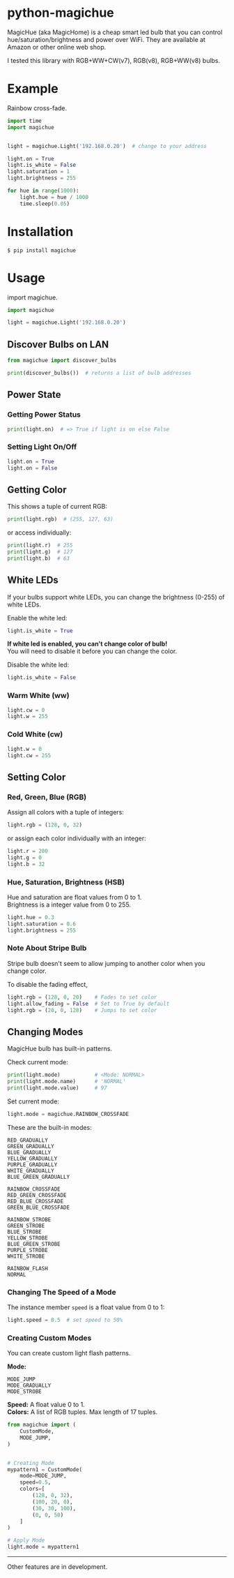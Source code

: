 # python-magichue

MagicHue (aka MagicHome) is a cheap smart led bulb that you can control hue/saturation/brightness and power over WiFi. They are available at Amazon or other online web shop.

I tested this library with RGB+WW+CW(v7), RGB(v8), RGB+WW(v8) bulbs.

# Example
Rainbow cross-fade.
```python
import time
import magichue


light = magichue.Light('192.168.0.20')  # change to your address

light.on = True
light.is_white = False
light.saturation = 1
light.brightness = 255

for hue in range(1000):
    light.hue = hue / 1000
    time.sleep(0.05)

```

# Installation
```
$ pip install magichue
```

# Usage
import magichue.
```python
import magichue

light = magichue.Light('192.168.0.20')
```

## Discover Bulbs on LAN
```python
from magichue import discover_bulbs

print(discover_bulbs())  # returns a list of bulb addresses
```

## Power State

### Getting Power Status
```python
print(light.on)  # => True if light is on else False
```

### Setting Light On/Off
```python
light.on = True
light.on = False
```

## Getting Color
This shows a tuple of current RGB:
```python
print(light.rgb)  # (255, 127, 63)
```
or access individually:
```python
print(light.r)  # 255
print(light.g)  # 127
print(light.b)  # 63
```

## White LEDs
If your bulbs support white LEDs, you can change the brightness (0-255) of white LEDs.

Enable the white led:
```python
light.is_white = True
```

**If white led is enabled, you can't change color of bulb!**  
You will need to disable it before you can change the color.

Disable the white led:
```python
light.is_white = False
```

### Warm White (ww)
```python
light.cw = 0
light.w = 255
```

### Cold White (cw)
```python
light.w = 0
light.cw = 255
```
 
## Setting Color

### Red, Green, Blue (RGB)
Assign all colors with a tuple of integers:
```python
light.rgb = (128, 0, 32)
```
or assign each color individually with an integer:
```python
light.r = 200
light.g = 0
light.b = 32
```

### Hue, Saturation, Brightness (HSB)
Hue and saturation are float values from 0 to 1.  
Brightness is a integer value from 0 to 255.
```python
light.hue = 0.3
light.saturation = 0.6
light.brightness = 255
```

### Note About Stripe Bulb
Stripe bulb doesn't seem to allow jumping to another color when you change color.

To disable the fading effect,
```python
light.rgb = (128, 0, 20)    # Fades to set color
light.allow_fading = False  # Set to True by default
light.rgb = (20, 0, 128)    # Jumps to set color
```

## Changing Modes
MagicHue bulb has built-in patterns.

Check current mode:
```python
print(light.mode)           # <Mode: NORMAL>
print(light.mode.name)      # 'NORMAL'
print(light.mode.value)     # 97
```

Set current mode:
```python
light.mode = magichue.RAINBOW_CROSSFADE
```

These are the built-in modes:
```text
RED_GRADUALLY
GREEN_GRADUALLY
BLUE_GRADUALLY
YELLOW_GRADUALLY
PURPLE_GRADUALLY
WHITE_GRADUALLY
BLUE_GREEN_GRADUALLY

RAINBOW_CROSSFADE
RED_GREEN_CROSSFADE
RED_BLUE_CROSSFADE
GREEN_BLUE_CROSSFADE

RAINBOW_STROBE
GREEN_STROBE
BLUE_STROBE
YELLOW_STROBE
BLUE_GREEN_STROBE
PURPLE_STROBE
WHITE_STROBE

RAINBOW_FLASH
NORMAL
```

### Changing The Speed of a Mode

The instance member `speed` is a float value from 0 to 1:
```python
light.speed = 0.5  # set speed to 50%
```

### Creating Custom Modes
You can create custom light flash patterns.

**Mode:**
```text
MODE_JUMP
MODE_GRADUALLY
MODE_STROBE
```

**Speed:** A float value 0 to 1.  
**Colors:** A list of RGB tuples. Max length of 17 tuples.

```python
from magichue import (
    CustomMode,
    MODE_JUMP,
)


# Creating Mode
mypattern1 = CustomMode(
    mode=MODE_JUMP,
    speed=0.5,
    colors=[
        (128, 0, 32),
        (100, 20, 0),
        (30, 30, 100),
        (0, 0, 50)
    ]
)

# Apply Mode
light.mode = mypattern1
```

---

Other features are in development.

